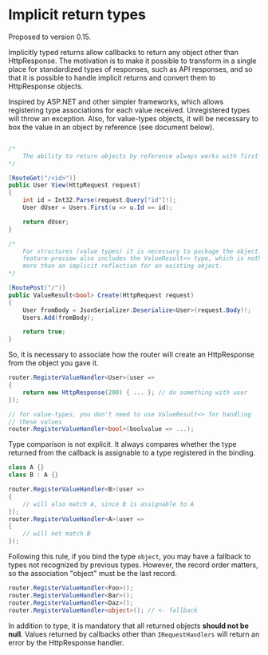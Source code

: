 # Implicit return types

Proposed to version 0.15.

Implicitly typed returns allow callbacks to return any object other than HttpResponse. The motivation is to make it possible to transform in a single place for standardized types of responses, such as API responses, and so that it is possible to handle implicit returns and convert them to HttpResponse objects.

Inspired by ASP.NET and other simpler frameworks, which allows registering type associations for each value received. Unregistered types will throw an exception. Also, for value-types objects, it will be necessary to box the value in an object by reference (see document below).

```cs

/*
    The ability to return objects by reference always works with first-level objects.
*/

[RouteGet("/<id>")]
public User View(HttpRequest request)
{
    int id = Int32.Parse(request.Query["id"]!);
    User dUser = Users.First(u => u.Id == id);

    return dUser;
}

/*
    For structures (value types) it is necessary to package the object. This
    feature-preview also includes the ValueResult<> type, which is nothing
    more than an implicit reflection for an existing object.
*/

[RoutePost("/")]
public ValueResult<bool> Create(HttpRequest request)
{
    User fromBody = JsonSerializer.Deserialize<User>(request.Body)!;
    Users.Add(fromBody);

    return true;
}
```

So, it is necessary to associate how the router will create an HttpResponse from the object you gave it.

```cs
router.RegisterValueHandler<User>(user =>
{
    return new HttpResponse(200) { ... }; // do something with user
});

// for value-types, you don't need to use ValueResult<> for handling
// these values
router.RegisterValueHandler<bool>(boolvalue => ...);
```

Type comparison is not explicit. It always compares whether the type returned from the callback is assignable to a type registered in the binding.

```cs
class A {}
class B : A {}

router.RegisterValueHandler<B>(user =>
{
    // will also match A, since B is assignable to A
});
router.RegisterValueHandler<A>(user =>
{
    // will not match B
});
```

Following this rule, if you bind the type `object`, you may have a fallback to types not recognized by previous types. However, the record order matters, so the association "object" must be the last record.

```cs
router.RegisterValueHandler<Foo>();
router.RegisterValueHandler<Bar>();
router.RegisterValueHandler<Daz>();
router.RegisterValueHandler<object>(); // <- fallback
```

In addition to type, it is mandatory that all returned objects **should not be null**. Values returned by callbacks other than `IRequestHandlers` will return an error by the HttpResponse handler.